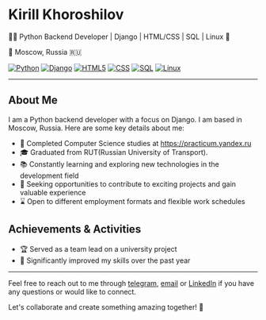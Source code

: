 # Kirill Khoroshilov

👨‍💻 Python Backend Developer | Django | HTML/CSS | SQL | Linux 🐍

📍 Moscow, Russia 🇷🇺

[![Python](https://img.shields.io/badge/-Python-464641?style=flat-square&logo=Python)](https://www.python.org/)
[![Django](https://img.shields.io/badge/-Django-464646?style=flat-square&logo=Django)](https://www.djangoproject.com/)
[![HTML5](https://img.shields.io/badge/-HTML5-464646?style=flat-square&logo=html5)](https://en.wikipedia.org/wiki/HTML5)
[![CSS](https://img.shields.io/badge/-CSS-464646?style=flat-square&logo=css3)](https://en.wikipedia.org/wiki/CSS)
[![SQL](https://img.shields.io/badge/-SQL-464646?style=flat-square&logo=SQL)](https://ru.wikipedia.org/wiki/SQL) 
[![Linux](https://img.shields.io/badge/-linux-464646?style=flat-square&logo=linux)](https://ru.wikipedia.org/wiki/Linux)

---

## About Me

I am a Python backend developer with a focus on Django. I am based in Moscow, Russia. Here are some key details about me:

- 💼 Completed Computer Science studies at https://practicum.yandex.ru
- 🎓 Graduated from RUT(Russian University of Transport).
- 📚 Constantly learning and exploring new technologies in the development field
- 💪 Seeking opportunities to contribute to exciting projects and gain valuable experience
- ⌛ Open to different employment formats and flexible work schedules

## Achievements & Activities

- 🏆 Served as a team lead on a university project
- 🚀 Significantly improved my skills over the past year

---

Feel free to reach out to me through [telegram](https://t.me/krl_khr), [email](khoroshilovkirill@gmail.com) or [LinkedIn](https://www.linkedin.com/in/кирилл-хорошилов-7a3708268/) if you have any questions or would like to connect.

Let's collaborate and create something amazing together! 🚀
